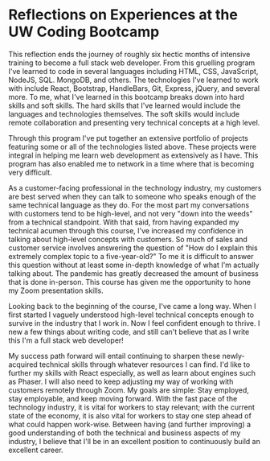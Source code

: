 # Reflections on Experiences at the UW Coding Bootcamp

This reflection ends the journey of roughly six hectic months of intensive training to become a full stack web developer.  From this gruelling program I've learned to code in several languages including HTML, CSS, JavaScript, NodeJS, SQL. MongoDB, and others.  The technologies I've learned to work with include React, Bootstrap, HandleBars, Git, Express, jQuery, and several more.  To me, what I've learned in this bootcamp breaks down into hard skills and soft skills.  The hard skills that I've learned would include the languages and technologies themselves.  The soft skills would include remote collaboration and presenting very technical concepts at a high level.

Through this program I've put together an extensive portfolio of projects featuring some or all of the technologies listed above.  These projects were integral in helping me learn web development as extensively as I have.  This program has also enabled me to network in a time where that is becoming very difficult.

As a customer-facing professional in the technology industry, my customers are best served when they can talk to someone who speaks enough of the same technical language as they do.  For the most part my conversations with customers tend to be high-level, and not very "down into the weeds" from a technical standpoint.  With that said, from having expanded my technical acumen through this course, I've increased my confidence in talking about high-level concepts with customers.  So much of sales and customer service involves answering the question of "How do I explain this extremely complex topic to a five-year-old?"  To me it is difficult to answer this question without at least some in-depth knowledge of what I'm actually talking about.  The pandemic has greatly decreased the amount of business that is done in-person.  This course has given me the opportunity to hone my Zoom presentation skills.

Looking back to the beginning of the course, I've came a long way.  When I first started I vaguely understood high-level technical concepts enough to survive in the industry that I work in.  Now I feel confident enough to thrive.  I new a few things about writing code, and still can't believe that as I write this I'm a full stack web developer!

My success path forward will entail continuing to sharpen these newly-acquired technical skills through whatever resources I can find.  I'd like to further my skills with React especially, as well as learn about engines such as Phaser.  I will also need to keep adjusting my way of working with customers remotely through Zoom.  My goals are simple:  Stay employed, stay employable, and keep moving forward.  With the fast pace of the technology industry, it is vital for workers to stay relevant; with the current state of the economy, it is also vital for workers to stay one step ahead of what could happen work-wise.  Between having (and further improving) a good understanding of both the technical and business aspects of my industry, I believe that I'll be in an excellent position to continuously build an excellent career.